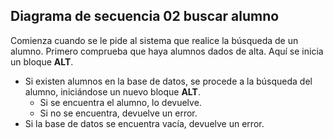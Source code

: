 ## Diagrama de secuencia 02 buscar alumno

Comienza cuando se le pide al sistema que realice la búsqueda de un alumno. Primero comprueba que haya alumnos dados de alta. Aquí se inicia un bloque **ALT**.
* Si existen alumnos en la base de datos, se procede a la búsqueda del alumno, iniciándose un nuevo bloque **ALT**.
  * Si se encuentra el alumno, lo devuelve.
  * Si no se encuentra, devuelve un error.
* Si la base de datos se encuentra vacía, devuelve un error.
